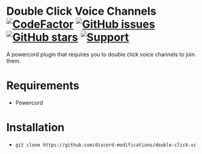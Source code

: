 # Double Click Voice Channels [![CodeFactor](https://www.codefactor.io/repository/github/discord-modifications/double-click-vc/badge)](https://www.codefactor.io/repository/github/discord-modifications/double-click-vc) [![GitHub issues](https://img.shields.io/github/issues/slow/double-click-vc?style=flat)](https://github.com/discord-modifications/double-click-vc/issues) [![GitHub stars](https://img.shields.io/github/stars/slow/double-click-vc?style=flat)](https://github.com/discord-modifications/double-click-vc/stargazers) [![Support](https://img.shields.io/discord/887015827134632057)](https://discord.gg/HQ5N7Rcajc)

A powercord plugin that requires you to double click voice channels to join them.

# Requirements

-  Powercord

# Installation

-  `git clone https://github.com/discord-modifications/double-click-vc`
